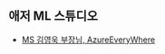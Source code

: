 ## 애저 ML 스튜디오
- [MS 김영욱 부장님, AzureEveryWhere](https://notebooks.azure.com/youngwook/projects/azureeverywhere)
